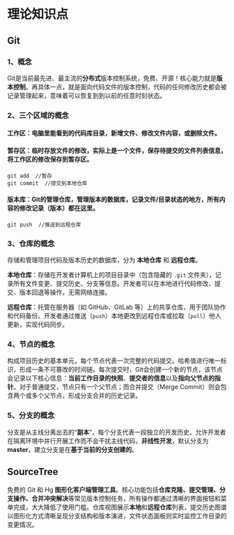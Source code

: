 # 理论知识点

## Git

### 1、概念

Git是当前最先进、最主流的**分布式**版本控制系统，免费、开源！核心能力就是**版本控制**。再具体一点，就是面向代码文件的版本控制，代码的任何修改历史都会被记录管理起来，意味着可以恢复到到以前的任意时刻状态。

### 2、三个区域的概念

#### 工作区：电脑里能看到的代码库目录，新增文件、修改文件内容，或删除文件。

#### 暂存区：临时存放文件的修改，实际上是一个文件，保存待提交的文件列表信息，将工作区的修改保存到暂存区。

~~~
git add  //暂存
git commit  //提交到本地仓库
~~~

#### 版本库：Git的管理仓库，管理版本的数据库，记录文件/目录状态的地方，所有内容的修改记录（版本）都在这里。

~~~
git push  //推送到远程仓库
~~~

### 3、仓库的概念

存储和管理项目代码及版本历史的数据库，分为 **本地仓库** 和 **远程仓库**。

**本地仓库**：存储在开发者计算机上的项目目录中（包含隐藏的 `.git` 文件夹），记录所有文件变更、提交历史、分支等信息。开发者可以在本地进行代码修改、提交、版本回退等操作，无需网络连接。

**远程仓库**：托管在服务器（如 GitHub、GitLab 等）上的共享仓库，用于团队协作和代码备份。开发者通过推送（`push`）本地更改到远程仓库或拉取（`pull`）他人更新，实现代码同步。

### 4、节点的概念

构成项目历史的基本单元，每个节点代表一次完整的代码提交。哈希值进行唯一标识，形成一条不可篡改的时间链。每次提交时，Git会创建一个新的节点，该节点会记录以下核心信息：**当前工作目录的快照**、**提交者的信息**以及**指向父节点的指针**。对于普通提交，节点只有一个父节点；而合并提交（Merge Commit）则会包含两个或多个父节点，形成分支合并的历史记录。

### 5、分支的概念

分支是从主线分离出去的“**副本**”，每个分支代表一段独立的开发历史，允许开发者在隔离环境中并行开展工作而不会干扰主线代码，**非线性开发**，默认分支为**master**，建立分支是在**基于当前的分支创建的**。

## SourceTree

免费的 Git 和 Hg **图形化客户端管理工具**。核心功能包括**仓库克隆、提交管理、分支操作、合并冲突解决**等常见版本控制任务，所有操作都通过清晰的界面按钮和菜单完成，大大降低了使用门槛。仓库视图展示**本地**和**远程仓库**列表，提交历史图谱以图形化方式清晰呈现分支结构和版本演进，文件状态面板则实时监控工作目录的变更情况。

